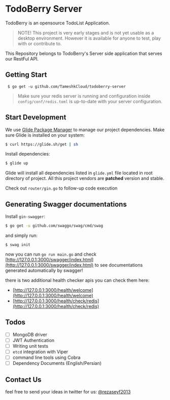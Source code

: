 # TodoBerry Server
TodoBerry is an opensource TodoList Application. 

> NOTE!
> This project is very early stages and is not yet usable as a desktop environment. However it is available for anyone to test, play with or contribute to.

This Repository belongs to TodoBerry's Server side application that serves our
RestFul API.



## Getting Start

```
 $ go get -u github.com/TameshkCloud/todoberry-server
```

> Make sure your redis server is running and configuration inside `config/conf/redis.toml` is up-to-date with your server configuration.


## Start Development

We use [Glide Package Manager](https://github.com/Masterminds/glide) to manage
our project dependencies. Make sure Glide is installed on your system:

```bash
$ curl https://glide.sh/get | sh
```

Install dependencies:

```bash
$ glide up
```

Glide will install all dependencies listed in `glide.yml` file located in root directory
of project. All this project vendors are **patched** version and stable.

Check out `router/gin.go` to follow-up code execution

## Generating Swagger documentations
Install `gin-swagger`:

```bash
$ go get -u github.com/swaggo/swag/cmd/swag
```

and simply run:

```
$ swag init
```

now you can run `go run main.go`  and check [http://127.0.0.1:3000/swagger/index.html](http://127.0.0.1:3000/swagger/index.html) to see documentations generated automatically by swagger!

there is two additional health checker apis you can check them here:
 - [http://127.0.0.1:3000/health/welcome](http://127.0.0.1:3000/health/welcome)
 - [http://127.0.0.1:3000/health/check/redis](http://127.0.0.1:3000/health/check/redis)
 
 
 
## Todos
 - [ ] MongoDB driver
 - [ ] JWT Authentication
 - [ ] Writing unit tests
 - [ ] `etcd` integration with Viper
 - [ ] command line tools using Cobra
 - [ ] Dependency Documents (English/Persian)
 
## Contact Us
feel free to send your ideas in twitter for us: [@rezaseyf2013](https://twitter.com/rezaseyf2013)

